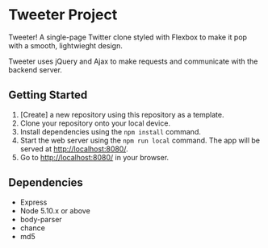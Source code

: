 # Tweeter Project

Tweeter! A single-page Twitter clone styled with Flexbox to make it pop with a smooth, lightwieght design.

Tweeter uses jQuery and Ajax to make requests and communicate with the backend server.



## Getting Started

1. [Create] a new repository using this repository as a template.
2. Clone your repository onto your local device.
3. Install dependencies using the `npm install` command.
3. Start the web server using the `npm run local` command. The app will be served at <http://localhost:8080/>.
4. Go to <http://localhost:8080/> in your browser.

## Dependencies

- Express
- Node 5.10.x or above
- body-parser
- chance
- md5


